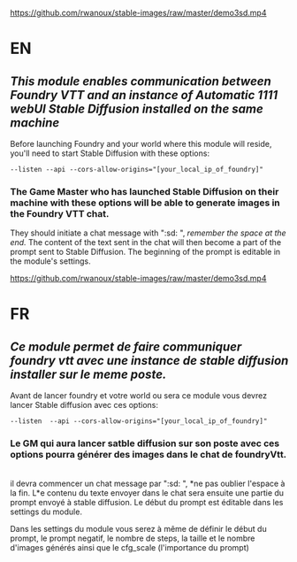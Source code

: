 https://github.com/rwanoux/stable-images/raw/master/demo3sd.mp4

# EN

## _This module enables communication between Foundry VTT and an instance of Automatic 1111 webUI Stable Diffusion installed on the same machine_

Before launching Foundry and your world where this module will reside, you'll need to start Stable Diffusion with these options:
<br>

```
--listen --api --cors-allow-origins="[your_local_ip_of_foundry]"
```

### The Game Master who has launched Stable Diffusion on their machine with these options will be able to generate images in the Foundry VTT chat.

They should initiate a chat message with ":sd: ", _remember the space at the end._ The content of the text sent in the chat will then become a part of the prompt sent to Stable Diffusion. The beginning of the prompt is editable in the module's settings.

https://github.com/rwanoux/stable-images/raw/master/demo3sd.mp4

# FR

## _Ce module permet de faire communiquer foundry vtt avec une instance de stable diffusion installer sur le meme poste._

Avant de lancer foundry et votre world ou sera ce module vous devrez lancer Stable diffusion avec ces options:

```
--listen  --api --cors-allow-origins="[your_local_ip_of_foundry]"
```

### Le GM qui aura lancer satble diffusion sur son poste avec ces options pourra générer des images dans le chat de foundryVtt.

<br>
il devra commencer un chat message par ":sd: ", *ne pas oublier l'espace à la fin. L*e contenu du texte envoyer dans le chat sera ensuite une partie du prompt envoyé à stable diffusion. Le début du prompt est éditable dans les settings du module.

Dans les settings du module vous serez à même de définir le début du prompt, le prompt negatif, le nombre de steps, la taille et le nombre d'images générés ainsi que le cfg_scale (l'importance du prompt)
